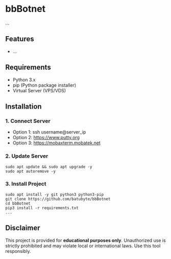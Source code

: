 # bbBotnet

...

## Features
- ...

## Requirements
- Python 3.x
- pip (Python package installer)
- Virtual Server (VPS/VDS)

## Installation

### 1. Connect Server
* Option 1: ssh username@server_ip
* Option 2: https://www.putty.org
* Option 3: https://mobaxterm.mobatek.net

### 2. Update Server
```
sudo apt update && sudo apt upgrade -y
sudo apt autoremove -y
```

### 3. Install Project
```
sudo apt install -y git python3 python3-pip
git clone https://github.com/batubyte/bbBotnet
cd bbBotnet
pip3 install -r requirements.txt
...
```

## Disclaimer
This project is provided for **educational purposes only**. Unauthorized use is strictly prohibited and may violate local or international laws. Use this tool responsibly.
